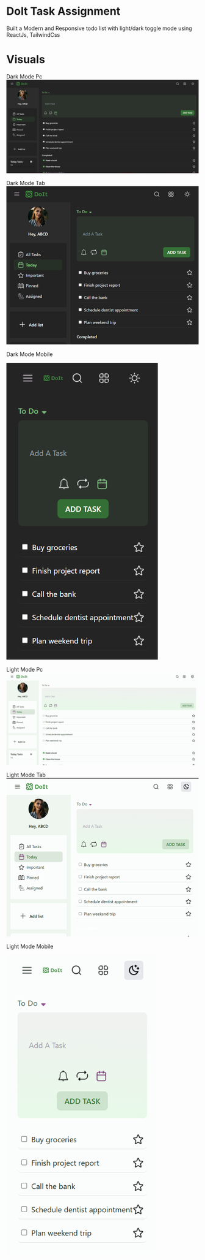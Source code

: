 # DoIt Task Assignment

Built a Modern and Responsive todo list with light/dark toggle mode using ReactJs, TailwindCss

# Visuals

Dark Mode Pc
![darkpcimg](ss/Darkpc.png)

Dark Mode Tab
![darkpcimg](ss/darktab.png)

Dark Mode Mobile

![darkpcimg](ss/darkmob.png)

Light Mode Pc
![darkpcimg](ss/lightpc.png)

Light Mode Tab
![darkpcimg](ss/lighttab.png)

Light Mode Mobile

![darkpcimg](ss/lightmob.png)
